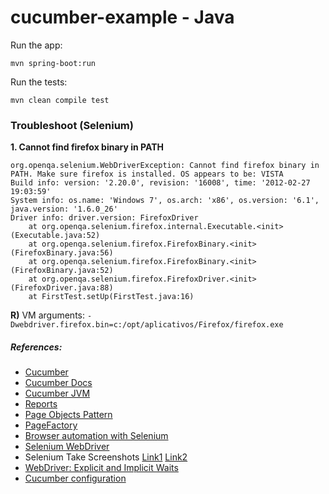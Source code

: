 # cucumber-example - Java

Run the app:

	mvn spring-boot:run

Run the tests:

	mvn clean compile test

### Troubleshoot (Selenium)

**1\. Cannot find firefox binary in PATH**

```
org.openqa.selenium.WebDriverException: Cannot find firefox binary in PATH. Make sure firefox is installed. OS appears to be: VISTA
Build info: version: '2.20.0', revision: '16008', time: '2012-02-27 19:03:59'
System info: os.name: 'Windows 7', os.arch: 'x86', os.version: '6.1', java.version: '1.6.0_26'
Driver info: driver.version: FirefoxDriver
    at org.openqa.selenium.firefox.internal.Executable.<init>(Executable.java:52)
    at org.openqa.selenium.firefox.FirefoxBinary.<init>(FirefoxBinary.java:56)
    at org.openqa.selenium.firefox.FirefoxBinary.<init>(FirefoxBinary.java:52)
    at org.openqa.selenium.firefox.FirefoxDriver.<init>(FirefoxDriver.java:88)
    at FirstTest.setUp(FirstTest.java:16)
```

**R)** VM arguments: `-Dwebdriver.firefox.bin=c:/opt/aplicativos/Firefox/firefox.exe`



##### References:

- [Cucumber](https://cucumber.io/)
- [Cucumber Docs](https://cucumber.io/docs)
- [Cucumber JVM](https://cucumber.io/docs/reference/jvm)
- [Reports](https://cucumber.io/docs/reference#reports)
- [Page Objects Pattern](https://code.google.com/p/selenium/wiki/PageObjects)
- [PageFactory](https://code.google.com/p/selenium/wiki/PageFactory)
- [Browser automation with Selenium](https://cucumber.io/docs/reference/browser-automation#selenium)
- [Selenium WebDriver](http://docs.seleniumhq.org/docs/03_webdriver.jsp#introducing-the-selenium-webdriver-api-by-example)
- Selenium Take Screenshots [Link1](https://techblog.polteq.com/en/take-screenshots/) [Link2](https://cucumber.io/docs/reference#after)
- [WebDriver: Explicit and Implicit Waits](http://www.seleniumhq.org/docs/04_webdriver_advanced.jsp)
- [Cucumber configuration](http://zsoltfabok.com/blog/2012/09/cucumber-jvm-hooks/)
